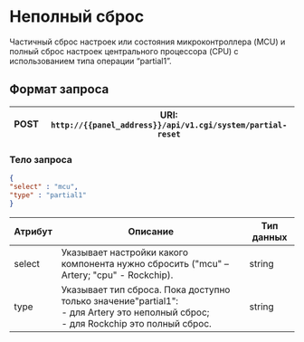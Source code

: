 # Неполный сброс

Частичный сброс настроек или состояния микроконтроллера (MCU) и полный сброс настроек центрального процессора (CPU) с использованием типа операции “partial1”.

## Формат запроса

| <format style="" color="ForestGreen"> POST </format> | URI: `http://{{panel_address}}/api/v1.cgi/system/partial-reset` |
|:----------------------------------------------------:|-----------------------------------------------------------------|

### Тело запроса

<tabs>
<tab title="JSON">

```JSON
{
"select" : "mcu",
"type" : "partial1"
}
```
</tab>
</tabs> 

| Атрибут | Описание                                                                                                                                 | Тип данных |
|---------|------------------------------------------------------------------------------------------------------------------------------------------|------------|
| select  | Указывает настройки какого компонента нужно сбросить ("mcu" – Artery; "cpu" - Rockchip).                                                 | string     |
| type    | Указывает тип сброса. Пока доступно только значение"partial1":<br/>- для Artery это неполный сброс;<br/>- для Rockchip это полный сброс. | string     |
